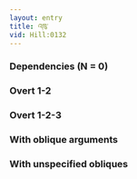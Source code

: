```yaml
---
layout: entry
title: འཁུ་
vid: Hill:0132
---
```

### Dependencies (N = 0)


### Overt 1-2


### Overt 1-2-3


### With oblique arguments


### With unspecified obliques
